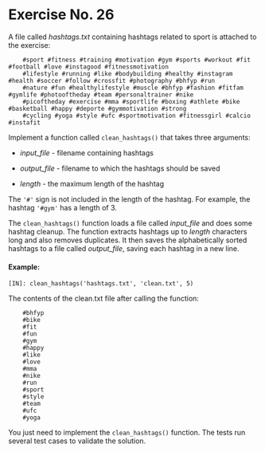 # Exercise No. 26

A file called *hashtags.txt* containing hashtags related to sport is attached to the exercise:

```
    #sport #fitness #training #motivation #gym #sports #workout #fit #football #love #instagood #fitnessmotivation
    #lifestyle #running #like #bodybuilding #healthy #instagram #health #soccer #follow #crossfit #photography #bhfyp #run
    #nature #fun #healthylifestyle #muscle #bhfyp #fashion #fitfam #gymlife #photooftheday #team #personaltrainer #nike
    #picoftheday #exercise #mma #sportlife #boxing #athlete #bike #basketball #happy #deporte #gymmotivation #strong
    #cycling #yoga #style #ufc #sportmotivation #fitnessgirl #calcio #instafit
```

Implement a function called `clean_hashtags()` that takes three arguments:

-   *input_file* - filename containing hashtags

-   *output_file* - filename to which the hashtags should be saved

-   *length* - the maximum length of the hashtag

The `'#'` sign is not included in the length of the hashtag. For example, the hashtag `'#gym'` has a length of 3.

The `clean_hashtags()` function loads a file called *input_file* and does some hashtag cleanup. The function extracts hashtags up to *length* characters long and also removes duplicates. It then saves the alphabetically sorted hashtags to a file called *output_file*, saving each hashtag in a new line.


#### Example:
`[IN]: clean_hashtags('hashtags.txt', 'clean.txt', 5)`


The contents of the clean.txt file after calling the function:

```
    #bhfyp
    #bike
    #fit
    #fun
    #gym
    #happy
    #like
    #love
    #mma
    #nike
    #run
    #sport
    #style
    #team
    #ufc
    #yoga
```

You just need to implement the `clean_hashtags()` function. The tests run several test cases to validate the solution.